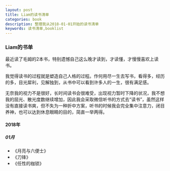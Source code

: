 ```yaml
---
layout: post
title: Liam的读书清单
categories: book
description: 整理我从2018-01-01开始的读书清单
keywords: 读书清单,booklist
---
```


### Liam的书单
最近读了毛姆的2本书，特别遗憾自己这么晚才读到，才读懂，才慢慢喜欢上读书。

我觉得读书的过程就是塑造自己人格的过程。作何用尽一生去写书，看得多，经历的多，目光犀利，见解独到，从书中可以看到许多人的一生，很有满足感。

无奈我的视力不是很好，长时间读书会很难受，出现视力暂时下降的状况，我不想我的屈光、散光度数继续增加，因此我会采取微信听书的方式去“读书”，虽然这样没有直接读书爽，但不失为一种折中方案，听书的时候我会完全集中注意力，闭目养神，也可以达到休息眼睛的目的，简直一举两得。

#### 2018年
##### 01月
- 《月亮与六便士》
- 《刀锋》
- 《任性的枷锁》

